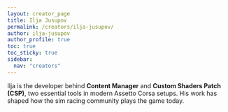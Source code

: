 ```yaml
---
layout: creator_page
title: Ilja Jusupov
permalink: /creators/ilja-jusupov/
author: ilja-jusupov
author_profile: true
toc: true
toc_sticky: true
sidebar:
  nav: "creators"
---
```


Ilja is the developer behind **Content Manager** and **Custom Shaders Patch (CSP)**, two essential tools in modern Assetto Corsa setups. His work has shaped how the sim racing community plays the game today.
